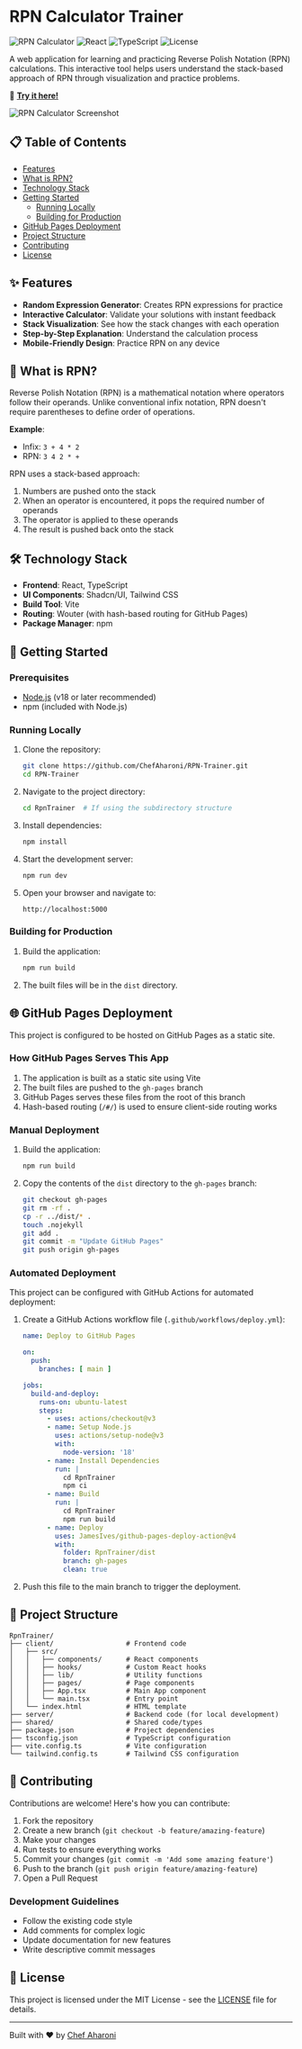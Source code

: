 # RPN Calculator Trainer

![RPN Calculator](https://img.shields.io/badge/Calculator-RPN-blue)
![React](https://img.shields.io/badge/React-18-61DAFB)
![TypeScript](https://img.shields.io/badge/TypeScript-5-3178C6)
![License](https://img.shields.io/badge/License-MIT-green)

A web application for learning and practicing Reverse Polish Notation (RPN) calculations. This interactive tool helps users understand the stack-based approach of RPN through visualization and practice problems.

🔗 **[Try it here!](https://chefaharoni.github.io/RPN-Trainer/)**

![RPN Calculator Screenshot](https://raw.githubusercontent.com/ChefAharoni/RPN-Trainer/main/screenshots/rpn-calculator.png)

## 📋 Table of Contents

- [Features](#features)
- [What is RPN?](#what-is-rpn)
- [Technology Stack](#technology-stack)
- [Getting Started](#getting-started)
  - [Running Locally](#running-locally)
  - [Building for Production](#building-for-production)
- [GitHub Pages Deployment](#github-pages-deployment)
- [Project Structure](#project-structure)
- [Contributing](#contributing)
- [License](#license)

## ✨ Features

- **Random Expression Generator**: Creates RPN expressions for practice
- **Interactive Calculator**: Validate your solutions with instant feedback
- **Stack Visualization**: See how the stack changes with each operation
- **Step-by-Step Explanation**: Understand the calculation process
- **Mobile-Friendly Design**: Practice RPN on any device

## 🧮 What is RPN?

Reverse Polish Notation (RPN) is a mathematical notation where operators follow their operands. Unlike conventional infix notation, RPN doesn't require parentheses to define order of operations.

**Example**:
- Infix: `3 + 4 * 2`
- RPN: `3 4 2 * +`

RPN uses a stack-based approach:
1. Numbers are pushed onto the stack
2. When an operator is encountered, it pops the required number of operands
3. The operator is applied to these operands
4. The result is pushed back onto the stack

## 🛠️ Technology Stack

- **Frontend**: React, TypeScript
- **UI Components**: Shadcn/UI, Tailwind CSS
- **Build Tool**: Vite
- **Routing**: Wouter (with hash-based routing for GitHub Pages)
- **Package Manager**: npm

## 🚀 Getting Started

### Prerequisites

- [Node.js](https://nodejs.org/) (v18 or later recommended)
- npm (included with Node.js)

### Running Locally

1. Clone the repository:
   ```bash
   git clone https://github.com/ChefAharoni/RPN-Trainer.git
   cd RPN-Trainer
   ```

2. Navigate to the project directory:
   ```bash
   cd RpnTrainer  # If using the subdirectory structure
   ```

3. Install dependencies:
   ```bash
   npm install
   ```

4. Start the development server:
   ```bash
   npm run dev
   ```

5. Open your browser and navigate to:
   ```
   http://localhost:5000
   ```

### Building for Production

1. Build the application:
   ```bash
   npm run build
   ```

2. The built files will be in the `dist` directory.

## 🌐 GitHub Pages Deployment

This project is configured to be hosted on GitHub Pages as a static site.

### How GitHub Pages Serves This App

1. The application is built as a static site using Vite
2. The built files are pushed to the `gh-pages` branch
3. GitHub Pages serves these files from the root of this branch
4. Hash-based routing (`/#/`) is used to ensure client-side routing works

### Manual Deployment

1. Build the application:
   ```bash
   npm run build
   ```

2. Copy the contents of the `dist` directory to the `gh-pages` branch:
   ```bash
   git checkout gh-pages
   git rm -rf .
   cp -r ../dist/* .
   touch .nojekyll
   git add .
   git commit -m "Update GitHub Pages"
   git push origin gh-pages
   ```

### Automated Deployment

This project can be configured with GitHub Actions for automated deployment:

1. Create a GitHub Actions workflow file (`.github/workflows/deploy.yml`):
   ```yaml
   name: Deploy to GitHub Pages

   on:
     push:
       branches: [ main ]

   jobs:
     build-and-deploy:
       runs-on: ubuntu-latest
       steps:
         - uses: actions/checkout@v3
         - name: Setup Node.js
           uses: actions/setup-node@v3
           with:
             node-version: '18'
         - name: Install Dependencies
           run: |
             cd RpnTrainer
             npm ci
         - name: Build
           run: |
             cd RpnTrainer
             npm run build
         - name: Deploy
           uses: JamesIves/github-pages-deploy-action@v4
           with:
             folder: RpnTrainer/dist
             branch: gh-pages
             clean: true
   ```

2. Push this file to the main branch to trigger the deployment.

## 📁 Project Structure

```
RpnTrainer/
├── client/                  # Frontend code
│   ├── src/
│   │   ├── components/      # React components
│   │   ├── hooks/           # Custom React hooks
│   │   ├── lib/             # Utility functions
│   │   ├── pages/           # Page components
│   │   ├── App.tsx          # Main App component
│   │   └── main.tsx         # Entry point
│   └── index.html           # HTML template
├── server/                  # Backend code (for local development)
├── shared/                  # Shared code/types
├── package.json             # Project dependencies
├── tsconfig.json            # TypeScript configuration
├── vite.config.ts           # Vite configuration
└── tailwind.config.ts       # Tailwind CSS configuration
```

## 🤝 Contributing

Contributions are welcome! Here's how you can contribute:

1. Fork the repository
2. Create a new branch (`git checkout -b feature/amazing-feature`)
3. Make your changes
4. Run tests to ensure everything works
5. Commit your changes (`git commit -m 'Add some amazing feature'`)
6. Push to the branch (`git push origin feature/amazing-feature`)
7. Open a Pull Request

### Development Guidelines

- Follow the existing code style
- Add comments for complex logic
- Update documentation for new features
- Write descriptive commit messages

## 📄 License

This project is licensed under the MIT License - see the [LICENSE](LICENSE) file for details.

---

Built with ❤️ by [Chef Aharoni](https://github.com/ChefAharoni)
